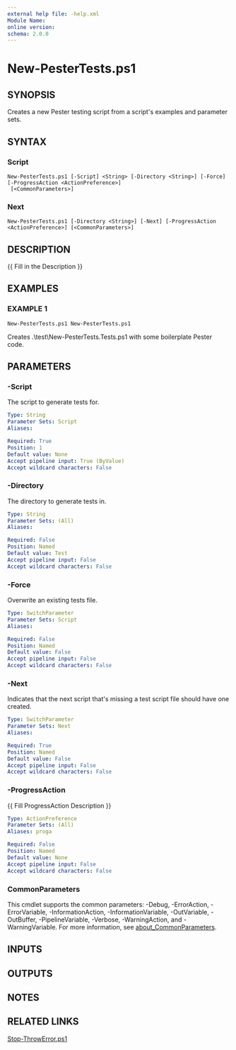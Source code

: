 ```yaml
---
external help file: -help.xml
Module Name:
online version:
schema: 2.0.0
---
```


# New-PesterTests.ps1

## SYNOPSIS
Creates a new Pester testing script from a script's examples and parameter sets.

## SYNTAX

### Script
```
New-PesterTests.ps1 [-Script] <String> [-Directory <String>] [-Force] [-ProgressAction <ActionPreference>]
 [<CommonParameters>]
```

### Next
```
New-PesterTests.ps1 [-Directory <String>] [-Next] [-ProgressAction <ActionPreference>] [<CommonParameters>]
```

## DESCRIPTION
{{ Fill in the Description }}

## EXAMPLES

### EXAMPLE 1
```
New-PesterTests.ps1 New-PesterTests.ps1
```

Creates .\test\New-PesterTests.Tests.ps1 with some boilerplate Pester code.

## PARAMETERS

### -Script
The script to generate tests for.

```yaml
Type: String
Parameter Sets: Script
Aliases:

Required: True
Position: 1
Default value: None
Accept pipeline input: True (ByValue)
Accept wildcard characters: False
```

### -Directory
The directory to generate tests in.

```yaml
Type: String
Parameter Sets: (All)
Aliases:

Required: False
Position: Named
Default value: Test
Accept pipeline input: False
Accept wildcard characters: False
```

### -Force
Overwrite an existing tests file.

```yaml
Type: SwitchParameter
Parameter Sets: Script
Aliases:

Required: False
Position: Named
Default value: False
Accept pipeline input: False
Accept wildcard characters: False
```

### -Next
Indicates that the next script that's missing a test script file should have one created.

```yaml
Type: SwitchParameter
Parameter Sets: Next
Aliases:

Required: True
Position: Named
Default value: False
Accept pipeline input: False
Accept wildcard characters: False
```

### -ProgressAction
{{ Fill ProgressAction Description }}

```yaml
Type: ActionPreference
Parameter Sets: (All)
Aliases: proga

Required: False
Position: Named
Default value: None
Accept pipeline input: False
Accept wildcard characters: False
```

### CommonParameters
This cmdlet supports the common parameters: -Debug, -ErrorAction, -ErrorVariable, -InformationAction, -InformationVariable, -OutVariable, -OutBuffer, -PipelineVariable, -Verbose, -WarningAction, and -WarningVariable. For more information, see [about_CommonParameters](http://go.microsoft.com/fwlink/?LinkID=113216).

## INPUTS

## OUTPUTS

## NOTES

## RELATED LINKS

[Stop-ThrowError.ps1]()

